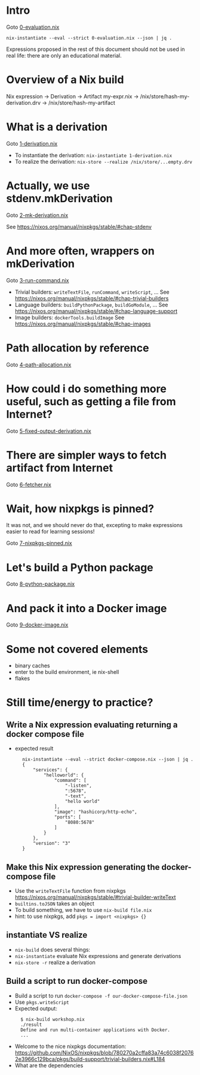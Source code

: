 # Intro

Goto [0-evaluation.nix](./0-evaluation.nix)

    nix-instantiate --eval --strict 0-evaluation.nix --json | jq .

Expressions proposed in the rest of this document should not be used
in real life: there are only an educational material.

# Overview of a Nix build

Nix expression ->           Derivation              -> Artifact
 my-expr.nix   -> /nix/store/hash-my-derivation.drv -> /nix/store/hash-my-artifact

# What is a derivation

Goto [1-derivation.nix](./1-derivation.nix)

- To instantiate the derivation: `nix-instantiate 1-derivation.nix`
- To realize the derivation: `nix-store --realize /nix/store/...empty.drv`

# Actually, we use stdenv.mkDerivation

Goto [2-mk-derivation.nix](2-mk-derivation.nix)

See https://nixos.org/manual/nixpkgs/stable/#chap-stdenv

# And more often, wrappers on mkDerivation

Goto [3-run-command.nix](3-run-command.nix)

- Trivial builders: `writeTextFile`, `runCommand`, `writeScript`, ...
  See https://nixos.org/manual/nixpkgs/stable/#chap-trivial-builders
- Language builders: `buildPythonPackage`, `buildGoModule`, ...
  See https://nixos.org/manual/nixpkgs/stable/#chap-language-support
- Image builders: `dockerTools.buildImage`
  See https://nixos.org/manual/nixpkgs/stable/#chap-images


# Path allocation by reference

Goto [4-path-allocation.nix](4-path-allocation.nix)


# How could i do something more useful, such as getting a file from Internet?

Goto [5-fixed-output-derivation.nix](5-fixed-output-derivation.nix)

# There are simpler ways to fetch artifact from Internet

Goto [6-fetcher.nix](6-fetcher.nix)


# Wait, how nixpkgs is pinned?

It was not, and we should never do that, excepting to make expressions
easier to read for learning sessions!

Goto [7-nixpkgs-pinned.nix](7-nixpkgs-pinned.nix)


# Let's build a Python package

Goto [8-python-package.nix](8-python-package.nix)

# And pack it into a Docker image
Goto [9-docker-image.nix](9-docker-image.nix)


# Some not covered elements

- binary caches
- enter to the build environment, ie nix-shell
- flakes



# Still time/energy to practice?
## Write a Nix expression evaluating returning a docker compose file
- expected result
```
      nix-instantiate --eval --strict docker-compose.nix --json | jq .
      {
          "services": {
              "helloworld": {
                  "command": [
                      "-listen",
                      ":5678",
                      "-text",
                      "hello world"
                  ],
                  "image": "hashicorp/http-echo",
                  "ports": [
                      "8080:5678"
                  ]
              }
          },
          "version": "3"
      }
```

## Make this Nix expression generating the docker-compose file
- Use the `writeTextFile` function from nixpkgs
  https://nixos.org/manual/nixpkgs/stable/#trivial-builder-writeText
- `builtins.toJSON` takes an object
- To build something, we have to use `nix-build file.nix`
- hint: to use nixpkgs, add `pkgs = import <nixpkgs> {}`

## instantiate VS realize
- `nix-build` does several things:
- `nix-instantiate` evaluate Nix expressions and generate derivations
- `nix-store -r` realize a derivation

## Build a script to run docker-compose
- Build a script to run `docker-compose -f our-docker-compose-file.json`
- Use `pkgs.writeScript`
- Expected output:
  ```
    $ nix-build workshop.nix
    ./result
    Define and run multi-container applications with Docker.
    ...
  ```
- Welcome to the nice nixpkgs documentation:
  https://github.com/NixOS/nixpkgs/blob/780270a2cffa83a74c6038f20762e3966c129bca/pkgs/build-support/trivial-builders.nix#L184
- What are the dependencies
